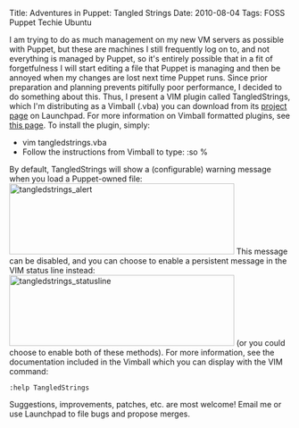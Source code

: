 Title: Adventures in Puppet: Tangled Strings
Date: 2010-08-04
Tags: FOSS Puppet Techie Ubuntu

I am trying to do as much management on my new VM servers as possible with Puppet, but these are machines I still frequently log on to, and not everything is managed by Puppet, so it's entirely possible that in a fit of forgetfulness I will start editing a file that Puppet is managing and then be annoyed when my changes are lost next time Puppet runs.
Since prior preparation and planning prevents pitifully poor performance, I decided to do something about this.
Thus, I present a VIM plugin called TangledStrings, which I'm distributing as a Vimball (.vba) you can download from its [project page](http://launchpad.net/tangledstrings "TangledStrings") on Launchpad. For more information on Vimball formatted plugins, see [this page](http://vimdoc.sourceforge.net/htmldoc/pi_vimball.html "Vimball Documentation"). To install the plugin, simply:

-   vim tangledstrings.vba
-   Follow the instructions from Vimball to type: :so %

By default, TangledStrings will show a (configurable) warning message when you load a Puppet-owned file:
[<img src="http://www.tenshu.net/wp-content/uploads/2010/08/puppetstrings_alert.png" title="tangledstrings_alert" class="aligncenter size-full wp-image-11573" width="403" height="127" />](http://www.tenshu.net/wp-content/uploads/2010/08/puppetstrings_alert.png)
This message can be disabled, and you can choose to enable a persistent message in the VIM status line instead:
[<img src="http://www.tenshu.net/wp-content/uploads/2010/08/tangledstrings_statusline.png" title="tangledstrings_statusline" class="aligncenter size-full wp-image-11574" width="403" height="127" />](http://www.tenshu.net/wp-content/uploads/2010/08/tangledstrings_statusline.png)
(or you could choose to enable both of these methods).
For more information, see the documentation included in the Vimball which you can display with the VIM command:
```
:help TangledStrings
```

Suggestions, improvements, patches, etc. are most welcome! Email me or use Launchpad to file bugs and propose merges.
